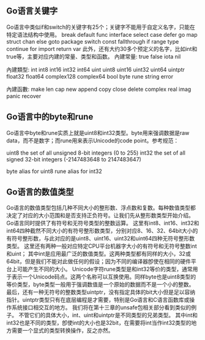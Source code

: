 


## Go语言关键字


Go语言中类似if和switch的关键字有25个；关键字不能用于自定义名字，只能在特定语法结构中使用。
break      default       func     interface   select
case       defer         go       map         struct
chan       else          goto     package     switch
const      fallthrough   if       range       type
continue   for           import   return      var
此外，还有大约30多个预定义的名字，比如int和true等，主要对应内建的常量、类型和函数。
內建常量: true false iota nil

內建類型: int int8 int16 int32 int64
          uint uint8 uint16 uint32 uint64 uintptr
          float32 float64 complex128 complex64
          bool byte rune string error

內建函數: make len cap new append copy close delete
          complex real imag
          panic recover


## Go语言中的byte和rune
Go语言中byte和rune实质上就是uint8和int32类型。byte用来强调数据是raw data，而不是数字；而rune用来表示Unicode的code point。参考规范：

uint8       the set of all unsigned  8-bit integers (0 to 255)
int32       the set of all signed 32-bit integers (-2147483648 to 2147483647)

byte        alias for uint8
rune        alias for int32

## Go语言的数值类型


Go语言的数值类型包括几种不同大小的整形数、浮点数和复数。每种数值类型都决定了对应的大小范围和是否支持正负符号。让我们先从整形数类型开始介绍。
Go语言同时提供了有符号和无符号类型的整数运算。
这里有int8、int16、int32和int64四种截然不同大小的有符号整形数类型，分别对应8、16、32、64bit大小的有符号整形数，与此对应的是uint8、uint16、uint32和uint64四种无符号整形数类型。
这里还有两种一般对应特定CPU平台机器字大小的有符号和无符号整数int和uint；
其中int是应用最广泛的数值类型。这两种类型都有同样的大小，32或64bit，但是我们不能对此做任何的假设；因为不同的编译器卽使在相同的硬件平台上可能产生不同的大小。
Unicode字符rune类型是和int32等价的类型，通常用于表示一个Unicode码点。这两个名称可以互换使用。同样byte也是uint8类型的等价类型，byte类型一般用于强调数值是一个原始的数据而不是一个小的整数。
最后，还有一种无符号的整数类型uintptr，没有指定具体的bit大小但是足以容纳指针。uintptr类型只有在底层编程是才需要，特别是Go语言和C语言函数库或操作系统接口相交互的地方。
我们将在第十三章的unsafe包相关部分看到类似的例子。
不管它们的具体大小，int、uint和uintptr是不同类型的兄弟类型。
其中int和int32也是不同的类型，卽使int的大小也是32bit，在需要将int当作int32类型的地方需要一个显式的类型转换操作，反之亦然。
